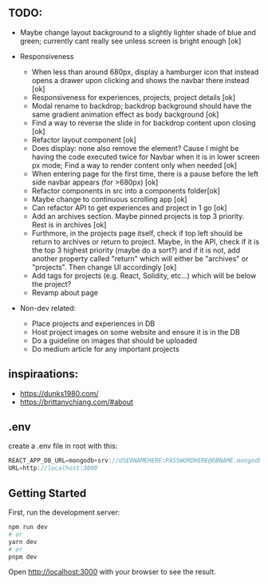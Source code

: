 ## TODO:

- Maybe change layout background to a slightly lighter shade of blue and green; currently cant really see unless screen is bright enough [ok]
- Responsiveness

  - When less than around 680px, display a hamburger icon that instead opens a drawer upon clicking and shows the navbar there instead [ok]
  - Responsiveness for experiences, projects, project details [ok]
  - Modal rename to backdrop; backdrop background should have the same gradient animation effect as body background [ok]
  - Find a way to reverse the slide in for backdrop content upon closing [ok]
  - Refactor layout component [ok]
  - Does display: none also remove the element? Cause I might be having the code executed twice for Navbar when it is in lower screen px mode; Find a way to render content only when needed [ok]
  - When entering page for the first time, there is a pause before the left side navbar appears (for >680px) [ok]
  - Refactor components in src into a components folder[ok]
  - Maybe change to continuous scrolling app [ok]
  - Can refactor API to get experiences and project in 1 go [ok]
  - Add an archives section. Maybe pinned projects is top 3 priority. Rest is in archives [ok]
  - Furthmore, in the projects page itself, check if top left should be return to archives or return to project. Maybe, in the API, check if it is the top 3 highest priority (maybe do a sort?) and if it is not, add another property called "return" which will either be "archives" or "projects". Then change UI accordingly [ok]
  - Add tags for projects (e.g. React, Solidity, etc...) which will be below the project?
  - Revamp about page

- Non-dev related:
  - Place projects and experiences in DB
  - Host project images on some website and ensure it is in the DB
  - Do a guideline on images that should be uploaded
  - Do medium article for any important projects

## inspiraations:

- https://dunks1980.com/
- https://brittanychiang.com/#about

## .env

create a .env file in root with this:

```Javascript
REACT_APP_DB_URL=mongodb+srv://USERNAMEHERE:PASSWORDHERE@DBNAME.mongodb.net/COLLECTIONNAME?retryWrites=true&w=majority
URL=http://localhost:3000
```

## Getting Started

First, run the development server:

```bash
npm run dev
# or
yarn dev
# or
pnpm dev
```

Open [http://localhost:3000](http://localhost:3000) with your browser to see the result.
